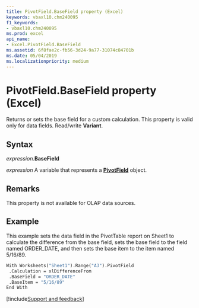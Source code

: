 ```yaml
---
title: PivotField.BaseField property (Excel)
keywords: vbaxl10.chm240095
f1_keywords:
- vbaxl10.chm240095
ms.prod: excel
api_name:
- Excel.PivotField.BaseField
ms.assetid: 6f8fae2c-fb56-3d24-9a77-31074c84701b
ms.date: 05/04/2019
ms.localizationpriority: medium
---
```



# PivotField.BaseField property (Excel)

Returns or sets the base field for a custom calculation. This property is valid only for data fields. Read/write **Variant**.


## Syntax

_expression_.**BaseField**

_expression_ A variable that represents a **[PivotField](Excel.PivotField.md)** object.


## Remarks

This property is not available for OLAP data sources.


## Example

This example sets the data field in the PivotTable report on Sheet1 to calculate the difference from the base field, sets the base field to the field named ORDER_DATE, and then sets the base item to the item named 5/16/89.

```vb
With Worksheets("Sheet1").Range("A3").PivotField 
 .Calculation = xlDifferenceFrom 
 .BaseField = "ORDER_DATE" 
 .BaseItem = "5/16/89" 
End With
```




[!include[Support and feedback](~/includes/feedback-boilerplate.md)]
